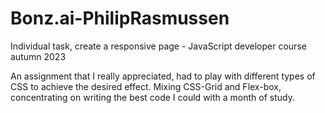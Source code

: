 # Bonz.ai-PhilipRasmussen
Individual task, create a responsive page - JavaScript developer course autumn 2023

An assignment that I really appreciated, had to play with different types of CSS to achieve the desired effect. Mixing CSS-Grid and Flex-box, concentrating on writing the best code I could with a month of study.
